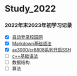 # Study_2022
### 2022年末2023年初学习记录
- [x] [自动登录校园网](https://github.com/NakanoSanku/Study_2022/blob/master/autoLoginCampusNetwork.md)
- [x] [Markdown基础语法](https://github.com/NakanoSanku/Study_2022/blob/master/MarkdownStudy.md) 
- [x] [ax3000/cr8808系列开启SSH](https://github.com/NakanoSanku/Study_2022/blob/master/ax3000/ax3000-cr880x-SSH.md )
- [ ] [c++基础语法](https://github.com/NakanoSanku/Study_2022/blob/master/C%2B%2B/C%2B%2B.md)
- [ ] 数据结构
- [ ] 算法
